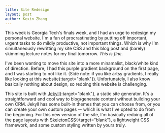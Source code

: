 ```yaml
---
title: Site Redesign
layout: post
author: Kexin Zhang
---
```


This week is Georgia Tech's finals week, and I had an urge to redesign my personal website. I'm a fan of procrastinating by putting off important, urgent tasks to do mildly productive, not important things. Which is why I'm simultaneously rewritting my site CSS and this blog post and (barely) skimming lecture notes for my final tomorrow. *This is fine.*

I've been wanting to move this site into a more minamalist, black/white kind of direction. Before, I had this purple gradient background on the first page, and I was starting to not like it. (Side note: if you like artsy gradients, I really like looking at this [website](https://uigradients.com){:target="blank"}). Unfortunately, I also know basically nothing about design, so redoing this website is challenging. 

This site is built with [Jekyll](https://jekyllrb.com/){:target="blank"}, a static site generator. It's a straightforward and cool way to blog/generate content without building your own CRM. Jekyll has some built-in themes that you can choose from, or you can create your own custom pages -- which is what I've opted to do from the beginning. For this new version of the site, I'm basically redoing all of the page layouts with [SkeletonCSS](http://getskeleton.com/){:target="blank"}, a lightweight CSS framework, and some custom styling written by yours truly.
